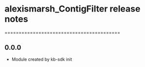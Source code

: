 # alexismarsh_ContigFilter release notes
=========================================

0.0.0
-----
* Module created by kb-sdk init
